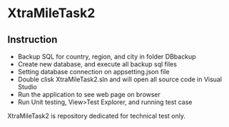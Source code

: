 # XtraMileTask2

## Instruction

- Backup SQL for country, region, and city in folder DBbackup
- Create new database, and execute all backup sql files
- Setting database connection on appsetting.json file
- Double clisk XtraMileTask2.sln and will open all source code in Visual Studio
- Run the application to see web page on browser
- Run Unit testing, View>Test Explorer, and running test case

XtraMileTask2 is repository dedicated for technical test only.
